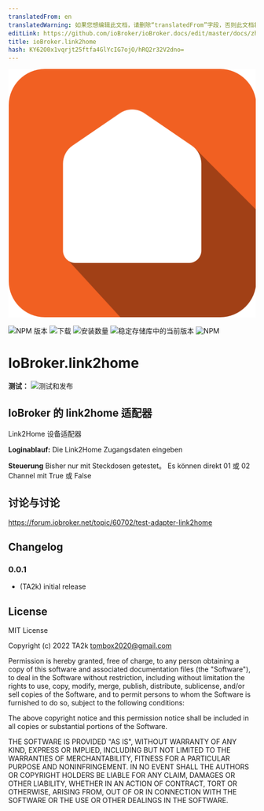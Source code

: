 ```yaml
---
translatedFrom: en
translatedWarning: 如果您想编辑此文档，请删除“translatedFrom”字段，否则此文档将再次自动翻译
editLink: https://github.com/ioBroker/ioBroker.docs/edit/master/docs/zh-cn/adapterref/iobroker.link2home/README.md
title: ioBroker.link2home
hash: KY62O0x1vqrjt25ftfa4GlYcIG7ojO/hRQ2r32V2dno=
---
```

![标识](../../../en/adapterref/iobroker.link2home/admin/link2home.png)

![NPM 版本](https://img.shields.io/npm/v/iobroker.link2home.svg)
![下载](https://img.shields.io/npm/dm/iobroker.link2home.svg)
![安装数量](https://iobroker.live/badges/link2home-installed.svg)
![稳定存储库中的当前版本](https://iobroker.live/badges/link2home-stable.svg)
![NPM](https://nodei.co/npm/iobroker.link2home.png?downloads=true)

# IoBroker.link2home
**测试：** ![测试和发布](https://github.com/TA2k/ioBroker.link2home/workflows/Test%20and%20Release/badge.svg)

## IoBroker 的 link2home 适配器
Link2Home 设备适配器

**Loginablauf:** Die Link2Home Zugangsdaten eingeben

**Steuerung** Bisher nur mit Steckdosen getestet。 Es können direkt 01 或 02 Channel mit True 或 False

## 讨论与讨论
<https://forum.iobroker.net/topic/60702/test-adapter-link2home>

## Changelog

### 0.0.1

- (TA2k) initial release

## License

MIT License

Copyright (c) 2022 TA2k <tombox2020@gmail.com>

Permission is hereby granted, free of charge, to any person obtaining a copy
of this software and associated documentation files (the "Software"), to deal
in the Software without restriction, including without limitation the rights
to use, copy, modify, merge, publish, distribute, sublicense, and/or sell
copies of the Software, and to permit persons to whom the Software is
furnished to do so, subject to the following conditions:

The above copyright notice and this permission notice shall be included in all
copies or substantial portions of the Software.

THE SOFTWARE IS PROVIDED "AS IS", WITHOUT WARRANTY OF ANY KIND, EXPRESS OR
IMPLIED, INCLUDING BUT NOT LIMITED TO THE WARRANTIES OF MERCHANTABILITY,
FITNESS FOR A PARTICULAR PURPOSE AND NONINFRINGEMENT. IN NO EVENT SHALL THE
AUTHORS OR COPYRIGHT HOLDERS BE LIABLE FOR ANY CLAIM, DAMAGES OR OTHER
LIABILITY, WHETHER IN AN ACTION OF CONTRACT, TORT OR OTHERWISE, ARISING FROM,
OUT OF OR IN CONNECTION WITH THE SOFTWARE OR THE USE OR OTHER DEALINGS IN THE
SOFTWARE.